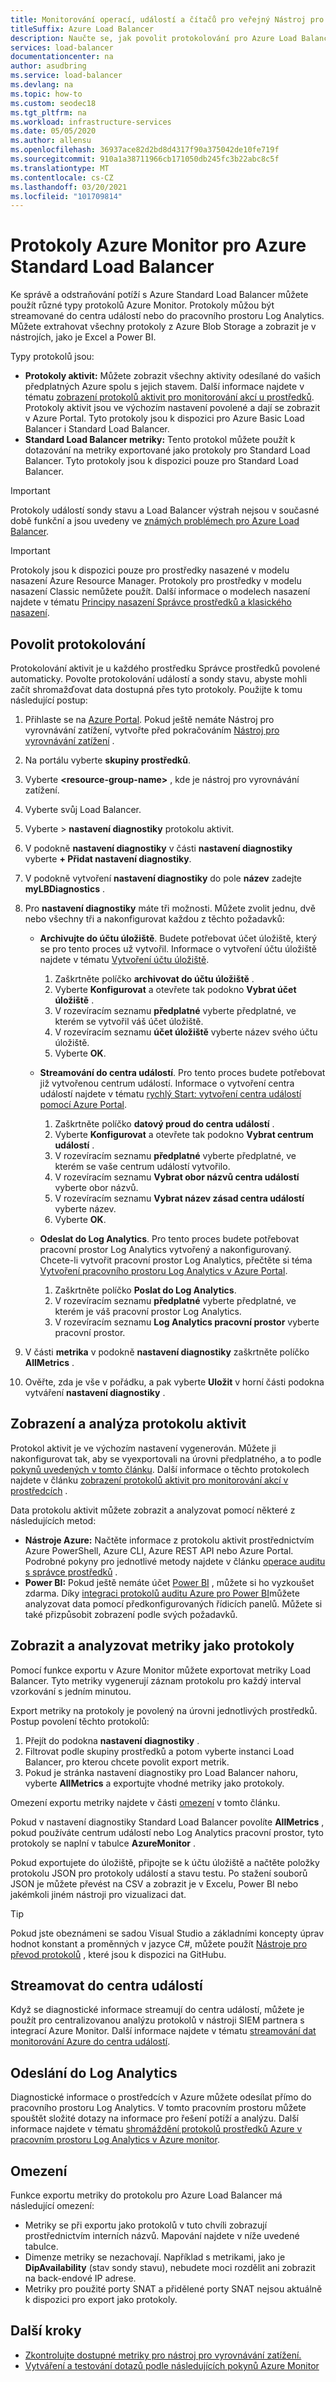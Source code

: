 ```yaml
---
title: Monitorování operací, událostí a čítačů pro veřejný Nástroj pro vyrovnávání zatížení
titleSuffix: Azure Load Balancer
description: Naučte se, jak povolit protokolování pro Azure Load Balancer.
services: load-balancer
documentationcenter: na
author: asudbring
ms.service: load-balancer
ms.devlang: na
ms.topic: how-to
ms.custom: seodec18
ms.tgt_pltfrm: na
ms.workload: infrastructure-services
ms.date: 05/05/2020
ms.author: allensu
ms.openlocfilehash: 36937ace82d2bd8d4317f90a375042de10fe719f
ms.sourcegitcommit: 910a1a38711966cb171050db245fc3b22abc8c5f
ms.translationtype: MT
ms.contentlocale: cs-CZ
ms.lasthandoff: 03/20/2021
ms.locfileid: "101709814"
---
```

# <a name="azure-monitor-logs-for-azure-standard-load-balancer"></a>Protokoly Azure Monitor pro Azure Standard Load Balancer

Ke správě a odstraňování potíží s Azure Standard Load Balancer můžete použít různé typy protokolů Azure Monitor. Protokoly můžou být streamované do centra událostí nebo do pracovního prostoru Log Analytics. Můžete extrahovat všechny protokoly z Azure Blob Storage a zobrazit je v nástrojích, jako je Excel a Power BI. 

Typy protokolů jsou:

* **Protokoly aktivit:** Můžete zobrazit všechny aktivity odesílané do vašich předplatných Azure spolu s jejich stavem. Další informace najdete v tématu [zobrazení protokolů aktivit pro monitorování akcí u prostředků](../azure-resource-manager/management/view-activity-logs.md). Protokoly aktivit jsou ve výchozím nastavení povolené a dají se zobrazit v Azure Portal. Tyto protokoly jsou k dispozici pro Azure Basic Load Balancer i Standard Load Balancer.
* **Standard Load Balancer metriky:** Tento protokol můžete použít k dotazování na metriky exportované jako protokoly pro Standard Load Balancer. Tyto protokoly jsou k dispozici pouze pro Standard Load Balancer.

> [!IMPORTANT]
> Protokoly událostí sondy stavu a Load Balancer výstrah nejsou v současné době funkční a jsou uvedeny ve [známých problémech pro Azure Load Balancer](whats-new.md#known-issues). 

> [!IMPORTANT]
> Protokoly jsou k dispozici pouze pro prostředky nasazené v modelu nasazení Azure Resource Manager. Protokoly pro prostředky v modelu nasazení Classic nemůžete použít. Další informace o modelech nasazení najdete v tématu [Principy nasazení Správce prostředků a klasického nasazení](../azure-resource-manager/management/deployment-models.md).

## <a name="enable-logging"></a>Povolit protokolování

Protokolování aktivit je u každého prostředku Správce prostředků povolené automaticky. Povolte protokolování událostí a sondy stavu, abyste mohli začít shromažďovat data dostupná přes tyto protokoly. Použijte k tomu následující postup:

1. Přihlaste se na [Azure Portal](https://portal.azure.com). Pokud ještě nemáte Nástroj pro vyrovnávání zatížení, vytvořte před pokračováním [Nástroj pro vyrovnávání zatížení](./quickstart-load-balancer-standard-public-portal.md) .
1. Na portálu vyberte **skupiny prostředků**.
2. Vyberte **\<resource-group-name>** , kde je nástroj pro vyrovnávání zatížení.
3. Vyberte svůj Load Balancer.
4. Vyberte   >  **nastavení diagnostiky** protokolu aktivit.
5. V podokně **nastavení diagnostiky** v části **nastavení diagnostiky** vyberte **+ Přidat nastavení diagnostiky**.
6. V podokně vytvoření **nastavení diagnostiky** do pole **název** zadejte **myLBDiagnostics** .
7. Pro **nastavení diagnostiky** máte tři možnosti. Můžete zvolit jednu, dvě nebo všechny tři a nakonfigurovat každou z těchto požadavků:

   * **Archivujte do účtu úložiště**. Budete potřebovat účet úložiště, který se pro tento proces už vytvořil. Informace o vytvoření účtu úložiště najdete v tématu [Vytvoření účtu úložiště](../storage/common/storage-account-create.md?tabs=azure-portal).
     1. Zaškrtněte políčko **archivovat do účtu úložiště** .
     2. Vyberte **Konfigurovat** a otevřete tak podokno **Vybrat účet úložiště** .
     3. V rozevíracím seznamu **předplatné** vyberte předplatné, ve kterém se vytvořil váš účet úložiště.
     4. V rozevíracím seznamu **účet úložiště** vyberte název svého účtu úložiště.
     5. Vyberte **OK**.

   * **Streamování do centra událostí**. Pro tento proces budete potřebovat již vytvořenou centrum událostí. Informace o vytvoření centra událostí najdete v tématu [rychlý Start: vytvoření centra událostí pomocí Azure Portal](../event-hubs/event-hubs-create.md).
     1. Zaškrtněte políčko **datový proud do centra událostí** .
     2. Vyberte **Konfigurovat** a otevřete tak podokno **Vybrat centrum událostí** .
     3. V rozevíracím seznamu **předplatné** vyberte předplatné, ve kterém se vaše centrum událostí vytvořilo.
     4. V rozevíracím seznamu **Vybrat obor názvů centra událostí** vyberte obor názvů.
     5. V rozevíracím seznamu **Vybrat název zásad centra událostí** vyberte název.
     6. Vyberte **OK**.

   * **Odeslat do Log Analytics**. Pro tento proces budete potřebovat pracovní prostor Log Analytics vytvořený a nakonfigurovaný. Chcete-li vytvořit pracovní prostor Log Analytics, přečtěte si téma [Vytvoření pracovního prostoru Log Analytics v Azure Portal](../azure-monitor/logs/quick-create-workspace.md).
     1. Zaškrtněte políčko **Poslat do Log Analytics**.
     2. V rozevíracím seznamu **předplatné** vyberte předplatné, ve kterém je váš pracovní prostor Log Analytics.
     3. V rozevíracím seznamu **Log Analytics pracovní prostor** vyberte pracovní prostor.

8. V části **metrika** v podokně **nastavení diagnostiky** zaškrtněte políčko **AllMetrics** .

9. Ověřte, zda je vše v pořádku, a pak vyberte **Uložit** v horní části podokna vytváření **nastavení diagnostiky** .

## <a name="view-and-analyze-the-activity-log"></a>Zobrazení a analýza protokolu aktivit

Protokol aktivit je ve výchozím nastavení vygenerován. Můžete ji nakonfigurovat tak, aby se vyexportovali na úrovni předplatného, a to podle [pokynů uvedených v tomto článku](../azure-monitor/essentials/activity-log.md). Další informace o těchto protokolech najdete v článku [zobrazení protokolů aktivit pro monitorování akcí v prostředcích](../azure-resource-manager/management/view-activity-logs.md) .

Data protokolu aktivit můžete zobrazit a analyzovat pomocí některé z následujících metod:

* **Nástroje Azure:** Načtěte informace z protokolu aktivit prostřednictvím Azure PowerShell, Azure CLI, Azure REST API nebo Azure Portal. Podrobné pokyny pro jednotlivé metody najdete v článku [operace auditu s správce prostředků](../azure-resource-manager/management/view-activity-logs.md) .
* **Power BI:** Pokud ještě nemáte účet [Power BI](https://powerbi.microsoft.com/pricing) , můžete si ho vyzkoušet zdarma. Díky [integraci protokolů auditu Azure pro Power BI](https://powerbi.microsoft.com/integrations/azure-audit-logs/)můžete analyzovat data pomocí předkonfigurovaných řídicích panelů. Můžete si také přizpůsobit zobrazení podle svých požadavků.

## <a name="view-and-analyze-metrics-as-logs"></a>Zobrazit a analyzovat metriky jako protokoly
Pomocí funkce exportu v Azure Monitor můžete exportovat metriky Load Balancer. Tyto metriky vygenerují záznam protokolu pro každý interval vzorkování s jedním minutou.

Export metriky na protokoly je povolený na úrovni jednotlivých prostředků. Postup povolení těchto protokolů:

1. Přejít do podokna **nastavení diagnostiky** .
1. Filtrovat podle skupiny prostředků a potom vyberte instanci Load Balancer, pro kterou chcete povolit export metrik. 
1. Pokud je stránka nastavení diagnostiky pro Load Balancer nahoru, vyberte **AllMetrics** a exportujte vhodné metriky jako protokoly.

Omezení exportu metriky najdete v části [omezení](#limitations) v tomto článku.

Pokud v nastavení diagnostiky Standard Load Balancer povolíte **AllMetrics** , pokud používáte centrum událostí nebo Log Analytics pracovní prostor, tyto protokoly se naplní v tabulce **AzureMonitor** . 

Pokud exportujete do úložiště, připojte se k účtu úložiště a načtěte položky protokolu JSON pro protokoly událostí a stavu testu. Po stažení souborů JSON je můžete převést na CSV a zobrazit je v Excelu, Power BI nebo jakémkoli jiném nástroji pro vizualizaci dat. 

> [!TIP]
> Pokud jste obeznámeni se sadou Visual Studio a základními koncepty úprav hodnot konstant a proměnných v jazyce C#, můžete použít [Nástroje pro převod protokolů](https://github.com/Azure-Samples/networking-dotnet-log-converter) , které jsou k dispozici na GitHubu.

## <a name="stream-to-an-event-hub"></a>Streamovat do centra událostí
Když se diagnostické informace streamují do centra událostí, můžete je použít pro centralizovanou analýzu protokolů v nástroji SIEM partnera s integrací Azure Monitor. Další informace najdete v tématu [streamování dat monitorování Azure do centra událostí](../azure-monitor/essentials/stream-monitoring-data-event-hubs.md#partner-tools-with-azure-monitor-integration).

## <a name="send-to-log-analytics"></a>Odeslání do Log Analytics
Diagnostické informace o prostředcích v Azure můžete odesílat přímo do pracovního prostoru Log Analytics. V tomto pracovním prostoru můžete spouštět složité dotazy na informace pro řešení potíží a analýzu. Další informace najdete v tématu [shromáždění protokolů prostředků Azure v pracovním prostoru Log Analytics v Azure monitor](../azure-monitor/essentials/resource-logs.md#send-to-log-analytics-workspace).

## <a name="limitations"></a>Omezení
Funkce exportu metriky do protokolu pro Azure Load Balancer má následující omezení:
* Metriky se při exportu jako protokolů v tuto chvíli zobrazují prostřednictvím interních názvů. Mapování najdete v níže uvedené tabulce.
* Dimenze metriky se nezachovají. Například s metrikami, jako je **DipAvailability** (stav sondy stavu), nebudete moci rozdělit ani zobrazit na back-endové IP adrese.
* Metriky pro použité porty SNAT a přidělené porty SNAT nejsou aktuálně k dispozici pro export jako protokoly.

## <a name="next-steps"></a>Další kroky
* [Zkontrolujte dostupné metriky pro nástroj pro vyrovnávání zatížení.](./load-balancer-standard-diagnostics.md)
* [Vytváření a testování dotazů podle následujících pokynů Azure Monitor](../azure-monitor/logs/log-query-overview.md)
